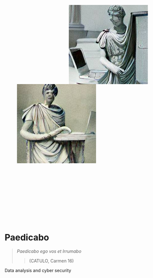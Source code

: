 <figure class="image">
<img align="right" width="256" height="256" src="https://github.com/Origamologo/Paedicabo/blob/main/images/caesar_laptop_6.png">
<img align="center" width="256" height="256" src="https://github.com/Origamologo/Paedicabo/blob/main/images/caesar_laptop_1.png">
</figure>
<br><br><br><br><br><br><br><br><br><br>

# Paedicabo

> *Paedicabo ego vos et Irrumabo*
> > (CATULO, Carmen 16)

Data analysis and cyber security
</p>
